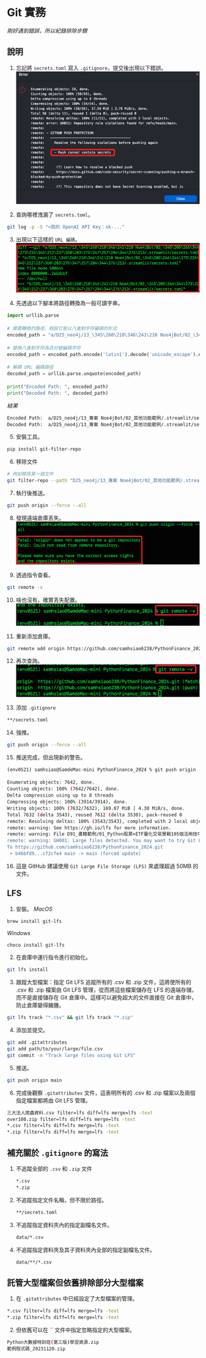 # Git 實務

_剛好遇到錯誤，所以紀錄排除步驟_

## 說明

1. 忘記將 `secrets.toml` 寫入 `.gitignore`，提交後出現以下錯誤。
![](images/img_69.png)

2. 查詢哪裡洩漏了 `secrets.toml`。
```bash
git log -p -S "<我的 OpenAI API Key：sk-..."
```

3. 出現以下這樣的 `URL 編碼`。
![](images/img_70.png)

4. 先透過以下腳本將路徑轉換為一般可讀字串。
```python
import urllib.parse

# 需要轉換的路徑，假設它是以八進制字符編碼的形式
encoded_path = "a/D25_neo4j/13_\345\260\210\346\241\210 Noe4jBot/02_\345\205\266\344\273\226\345\212\237\350\203\275\347\257\204\344\276\213/.streamlit/secrets.toml" "b/D25_neo4j/13_\345\260\210\346\241\210 Noe4jBot/02_\345\205\266\344\273\226\345\212\237\350\203\275\347\257\204\344\276\213/.streamlit/secrets.toml"

# 替換八進制字符為百分號編碼字符
encoded_path = encoded_path.encode('latin1').decode('unicode_escape').encode('latin1').decode('utf-8')

# 解碼 URL 編碼路徑
decoded_path = urllib.parse.unquote(encoded_path)

print("Encoded Path: ", encoded_path)
print("Decoded Path: ", decoded_path)
```
_結果_
```bash
Encoded Path:  a/D25_neo4j/13_專案 Noe4jBot/02_其他功能範例/.streamlit/secrets.tomlb/D25_neo4j/13_專案 Noe4jBot/02_其他功能範例/.streamlit/secrets.toml
Decoded Path:  a/D25_neo4j/13_專案 Noe4jBot/02_其他功能範例/.streamlit/secrets.tomlb/D25_neo4j/13_專案 Noe4jBot/02_其他功能範例/.streamlit/secrets.toml
```

5. 安裝工具。
```bash
pip install git-filter-repo
```

6. 移除文件
```bash
# 例如移除某一個文件
git filter-repo --path "D25_neo4j/13_專案 Noe4jBot/02_其他功能範例/.streamlit/secrets.toml" --path "D25_neo4j/13_專案 Noe4jBot/02_其他功能範例/03_MongoDB+LangChain.ipynb" --invert-paths --force

```

7. 執行後推送。
```bash
git push origin --force --all
```

8. 發現遠端倉庫丟失。
![](images/img_71.png)

9. 透過指令查看。
```bash
git remote -v
```

10. 啥也沒有，確實丟失配置。
![](images/img_72.png)

11. 重新添加倉庫。
```bash
git remote add origin https://github.com/samhsiao6238/PythonFinance_2024.git
```

12. 再次查詢。
![](images/img_73.png)

13. 添加 `.gitignore`
```bash
**/secrets.toml
```

14. 強推。
```bash
git push origin --force --all
```

15. 推送完成，但出現新的警告。
```bash
(env0521) samhsiao@SamdeMac-mini PythonFinance_2024 % git push origin --force --all

Enumerating objects: 7642, done.
Counting objects: 100% (7642/7642), done.
Delta compression using up to 8 threads
Compressing objects: 100% (3914/3914), done.
Writing objects: 100% (7632/7632), 169.07 MiB | 4.30 MiB/s, done.
Total 7632 (delta 3543), reused 7612 (delta 3530), pack-reused 0
remote: Resolving deltas: 100% (3543/3543), completed with 2 local objects.
remote: warning: See https://gh.io/lfs for more information.
remote: warning: File D91_書籍範例/01_Python股票×ETF量化交易實戰105個活用技巧/範例程式碼_20231120/三大法人爬蟲資料.csv is 73.63 MB; this is larger than GitHub's recommended maximum file size of 50.00 MB
remote: warning: GH001: Large files detected. You may want to try Git Large File Storage - https://git-lfs.github.com.
To https://github.com/samhsiao6238/PythonFinance_2024.git
 + b46bfd9...c72cfe4 main -> main (forced update)
```

16. 這是 GitHub 建議使用 `Git Large File Storage (LFS)` 來處理超過 50MB 的文件。

## LFS

1. 安裝。
_MacOS_
```bash
brew install git-lfs
```
_Windows_
```bash
choco install git-lfs
```

2. 在倉庫中運行指令進行初始化。
```bash
git lfs install
```

3. 跟蹤大型檔案：指定 Git LFS 追蹤所有的 .csv 和 .zip 文件，這將使所有的 .csv 和 .zip 檔案由 Git LFS 管理，從而將這些檔案儲存在 LFS 的遠端存儲，而不是直接儲存在 Git 倉庫中。這樣可以避免超大的文件直接在 Git 倉庫中，防止倉庫變得臃腫。
```bash
git lfs track "*.csv" && git lfs track "*.zip"
```

4. 添加並提交。
```bash
git add .gitattributes
git add path/to/your/large/file.csv
git commit -m "Track large files using Git LFS"
```

5. 推送。
```bash
git push origin main
```

6. 完成後觀察 `.gitattributes` 文件，這表明所有的 .csv 和 .zip 檔案以及兩個指定檔案都將由 Git LFS 管理。
```bash
三大法人爬蟲資料.csv filter=lfs diff=lfs merge=lfs -text
over100.zip filter=lfs diff=lfs merge=lfs -text
*.csv filter=lfs diff=lfs merge=lfs -text
*.zip filter=lfs diff=lfs merge=lfs -text
```

## 補充關於 `.gitignore` 的寫法

1. 不追蹤全部的 `.csv` 和 `.zip` 文件

    ```bash
    *.csv
    *.zip
    ```

2. 不追蹤指定文件名稱，但不限於路徑。

    ```bash
    **/secrets.toml
    ```

3. 不追蹤指定資料夾內的指定副檔名文件。

    ```bash
    data/*.csv
    ```

4. 不追蹤指定資料夾及其子資料夾內全部的指定副檔名文件。

    ```bash
    data/**/*.csv
    ```

## 託管大型檔案但依舊排除部分大型檔案

1. 在 `.gitattributes` 中已經設定了大型檔案的管理。
```bash
*.csv filter=lfs diff=lfs merge=lfs -text
*.zip filter=lfs diff=lfs merge=lfs -text
```

2. 但依舊可以在 `` 文件中指定忽略指定的大型檔案。
```bash
Python大數據特訓班(第三版)學習資源.zip
範例程式碼_20231120.zip
```